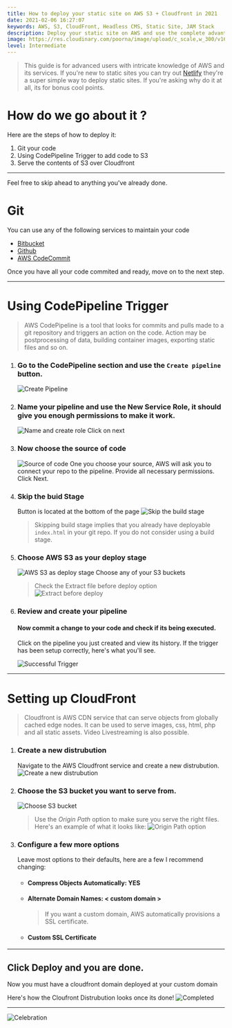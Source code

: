 ```yaml
---
title: How to deploy your static site on AWS S3 + Cloudfront in 2021
date: 2021-02-06 16:27:07
keywords: AWS, S3, CloudFront, Headless CMS, Static Site, JAM Stack
description: Deploy your static site on AWS and use the complete advantage of cutting edge technology.
image: https://res.cloudinary.com/poorna/image/upload/c_scale,w_300/v1612633710/my-blog/undraw_Around_the_world_re_n353.png
level: Intermediate
---
```

> This guide is for advanced users with intricate knowledge of AWS and its services. If you're new to static sites you can try out [Netlify](https://www.netlify.com/) they're a super simple way to deploy static sites. If you're asking why do it at all, its for bonus cool points. 

# How do we go about it ?
Here are the steps of how to deploy it:
1. Git your code
2. Using CodePipeline Trigger to add code to S3
3. Serve the contents of S3 over Cloudfront
-----
Feel free to skip ahead to anything you've already done.

# Git
You can use any of the following services to maintain your code
* [Bitbucket](https://bitbucket.org/product/)
* [Github](https://github.com/)
* [AWS CodeCommit](https://aws.amazon.com/codecommit/)

Once you have all your code commited and ready, move on to the next step.

----

# Using CodePipeline Trigger

> AWS CodePipeline is a tool that looks for commits and pulls made to a git repository and triggers an action on the code. Action may be postprocessing of data, building container images, exporting static files and so on.

1. ### Go to the CodePipeline section and use the `Create pipeline` button.
    ![Create Pipeline](https://res.cloudinary.com/poorna/image/upload/c_scale,w_900/v1612627201/my-blog/Screenshot_2021-02-06_CodePipeline_-_AWS_Developer_Tools.png)
2. ### Name your pipeline and use the New Service Role, it should give you enough permissions to make it work.
    ![Name and create role](https://res.cloudinary.com/poorna/image/upload/c_scale,w_900/v1612627422/my-blog/Screenshot_2021-02-06_CodePipeline_-_AWS_Developer_Tools_2.png)
    Click on next
3. ### Now choose the source of code
    ![Source of code](https://res.cloudinary.com/poorna/image/upload/c_scale,w_900/v1612627533/my-blog/Screenshot_2021-02-06_CodePipeline_-_AWS_Developer_Tools_3.png)
    One you choose your source, AWS will ask you to connect your repo to the pipeline. Provide all necessary permissions.
    Click Next.
4. ### Skip the buid Stage 
    Button is located at the bottom of the page
    ![Skip the build stage](https://res.cloudinary.com/poorna/image/upload/c_scale,w_900/v1612627764/my-blog/Screenshot_2021-02-06_CodePipeline_-_AWS_Developer_Tools_4.png)
    > Skipping build stage implies that you already have deployable `index.html` in your git repo. If you do not consider using a build stage.
5. ### Choose AWS S3 as your deploy stage
    ![AWS S3 as deploy stage](https://res.cloudinary.com/poorna/image/upload/v1612627954/my-blog/Screenshot_2021-02-06_CodePipeline_-_AWS_Developer_Tools_5.png)
    Choose any of your S3 buckets
    > Check the Extract file before deploy option
    ![Extract before deploy](https://res.cloudinary.com/poorna/image/upload/v1612628101/my-blog/Screenshot_2021-02-06_CodePipeline_-_AWS_Developer_Tools_6.png)
6. ### Review and create your pipeline

    #### Now commit a change to your code and check if its being executed.
    Click on the pipeline you just created and view its history. If the trigger has been setup correctly, here's what you'll see.

    ![Successful Trigger](https://res.cloudinary.com/poorna/image/upload/c_scale,w_900/v1612628312/my-blog/Screenshot_2021-02-06_CodePipeline_-_AWS_Developer_Tools_7.png)
----
# Setting up CloudFront
> Cloudfront is AWS CDN service that can serve objects from globally cached edge nodes. It can be used to serve images, css, html, php and all static assets. Video Livestreaming is also possible.

1. ### Create a new distrubution
    Navigate to the AWS Cloudfront service and create a new distrubution. 
    ![Create a new distrubution](https://res.cloudinary.com/poorna/image/upload/c_scale,w_900/v1612628717/my-blog/Screenshot_2021-02-06_AWS_CloudFront_Management_Console.png)
2. ### Choose the S3 bucket you want to serve from.
    ![Choose S3 bucket](https://res.cloudinary.com/poorna/image/upload/c_scale,w_900/v1612631494/my-blog/Screenshot_2021-02-06_AWS_CloudFront_Management_Console_1.png)
    > Use the *Origin Path* option to make sure you serve the right files. Here's an example of what it looks like:
    ![Origin Path option](https://res.cloudinary.com/poorna/image/upload/c_scale,w_900/v1612631494/my-blog/Screenshot_2021-02-06_AWS_CloudFront_Management_Console_1.png)
3. ### Configure a few more options
    Leave most options to their defaults, here are a few I recommend changing:
    * #### Compress Objects Automatically: YES
    * #### Alternate Domain Names: < custom domain >
        >If you want a custom domain, AWS automatically provisions a SSL certificate.
    * #### Custom SSL Certificate

----
## Click Deploy and you are done.
Now you must have a cloudfront domain deployed at your custom domain 

Here's how the Cloufront Distrubution looks once its done!
![Completed](https://res.cloudinary.com/poorna/image/upload/c_scale,w_900/v1612632096/my-blog/Screenshot_2021-02-06_AWS_CloudFront_Management_Console_3.png)

----
![Celebration](https://res.cloudinary.com/poorna/image/upload/v1612632204/my-blog/tenor.gif)